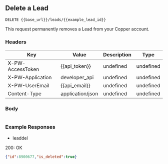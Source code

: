 ## Delete a Lead

```DELETE {{base_url}}/leads/{{example_lead_id}}```

This request permanently removes a Lead from your Copper account.

### Headers

Key | Value | Description | Type
--- | --- | --- | ---
X-PW-AccessToken | {{api_token}} | undefined | undefined
X-PW-Application | developer_api | undefined | undefined
X-PW-UserEmail | {{api_email}} | undefined | undefined
Content-Type | application/json | undefined | undefined
### Body

```

```
### Example Responses

- leaddel

200: OK
```json
{"id":8900677,"is_deleted":true}
```